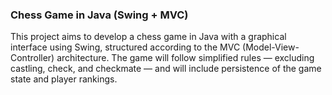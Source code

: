 ### Chess Game in Java (Swing + MVC)

This project aims to develop a chess game in Java with a graphical interface using Swing, structured according to the MVC (Model-View-Controller) architecture. The game will follow simplified rules — excluding castling, check, and checkmate — and will include persistence of the game state and player rankings.
